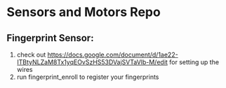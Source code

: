 # Sensors and Motors Repo
## Fingerprint Sensor:
1. check out https://docs.google.com/document/d/1ae22-ITBtyNLZaM8Tx1yqEOvSzHS53DVajSVTaVlb-M/edit for setting up the wires
2. run fingerprint_enroll to register your fingerprints
   
